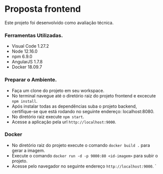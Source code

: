 # Proposta frontend

Este projeto foi desenvolvido como avaliação técnica.

### Ferramentas Utilizadas.

- Visual Code 1.27.2 
- Node 12.16.0
- npm 6.9.0
- AngularJS 1.7.8
- Docker 18.09.7

### Preparar o Ambiente.

- Faça um clone do projeto em seu workspace.
- No terminal navegue até o diretório raiz  do projeto frontend e excecute `npm install`.
- Após instalar todas as dependências suba o projeto backend, certifique-se que está rodando no seguinte endereço: localhost:8080.
- No diretório raiz execute `npm start`.
- Acesse a aplicação pela url `http://localhost:9000`.

### Docker

- No diretório raiz do projeto execute o comando `docker build .` para gerar a imagem.
- Execute o comando `docker run -d -p 9000:80 <id-imagem>` para subir o projeto.
- Acesse pelo navegador no seguinte endereço `http://localhost:9000`.
`

